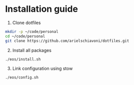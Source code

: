 

# Installation guide

1. Clone dotfiles

```bash
mkdir -p ~/code/personal
cd ~/code/personal
git clone https://github.com/arielschiavoni/dotfiles.git
```
2. Install all packages

```bash
./eos/install.sh
```

3. Link configuration using stow

```bash
./eos/config.sh
```
